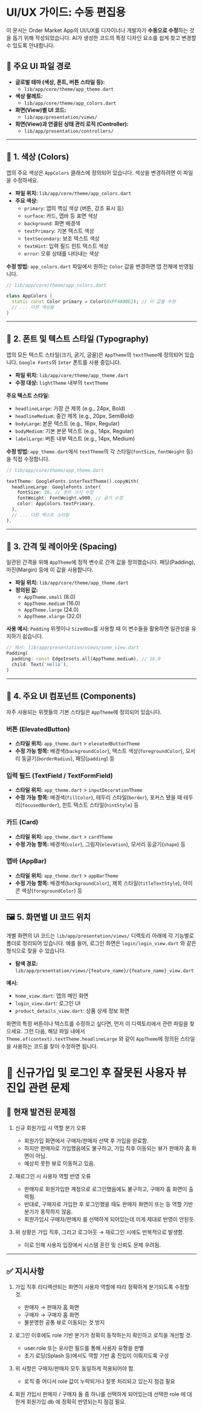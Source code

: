 
# UI/UX 가이드: 수동 편집용

이 문서는 Order Market App의 UI/UX를 디자이너나 개발자가 **수동으로 수정**하는 것을 돕기 위해 작성되었습니다. AI가 생성한 코드의 특정 디자인 요소를 쉽게 찾고 변경할 수 있도록 안내합니다.

## 📂 주요 UI 파일 경로

- **글로벌 테마 (색상, 폰트, 버튼 스타일 등):**
  - `lib/app/core/theme/app_theme.dart`
- **색상 팔레트:**
  - `lib/app/core/theme/app_colors.dart`
- **화면(View)별 UI 코드:**
  - `lib/app/presentation/views/`
- **화면(View)과 연결된 상태 관리 로직 (Controller):**
  - `lib/app/presentation/controllers/`

---

## 🎨 1. 색상 (Colors)

앱의 주요 색상은 `AppColors` 클래스에 정의되어 있습니다. 색상을 변경하려면 이 파일을 수정하세요.

- **파일 위치:** `lib/app/core/theme/app_colors.dart`
- **주요 색상:**
  - `primary`: 앱의 핵심 색상 (버튼, 강조 표시 등)
  - `surface`: 카드, 앱바 등 표면 색상
  - `background`: 화면 배경색
  - `textPrimary`: 기본 텍스트 색상
  - `textSecondary`: 보조 텍스트 색상
  - `textHint`: 입력 필드 힌트 텍스트 색상
  - `error`: 오류 상태를 나타내는 색상

**수정 방법:**
`app_colors.dart` 파일에서 원하는 `Color` 값을 변경하면 앱 전체에 반영됩니다.

```dart
// lib/app/core/theme/app_colors.dart

class AppColors {
  static const Color primary = Color(0xFF4A90E2); // 이 값을 수정
  // ... 다른 색상들
}
```

---

## 📝 2. 폰트 및 텍스트 스타일 (Typography)

앱의 모든 텍스트 스타일(크기, 굵기, 글꼴)은 `AppTheme`의 `textTheme`에 정의되어 있습니다. `Google Fonts`의 `Inter` 폰트를 사용 중입니다.

- **파일 위치:** `lib/app/core/theme/app_theme.dart`
- **수정 대상:** `lightTheme` 내부의 `textTheme`

**주요 텍스트 스타일:**
- `headlineLarge`: 가장 큰 제목 (e.g., 24px, Bold)
- `headlineMedium`: 중간 제목 (e.g., 20px, SemiBold)
- `bodyLarge`: 본문 텍스트 (e.g., 16px, Regular)
- `bodyMedium`: 기본 본문 텍스트 (e.g., 14px, Regular)
- `labelLarge`: 버튼 내부 텍스트 (e.g., 14px, Medium)

**수정 방법:**
`app_theme.dart`에서 `textTheme`의 각 스타일(`fontSize`, `fontWeight` 등)을 직접 수정합니다.

```dart
// lib/app/core/theme/app_theme.dart

textTheme: GoogleFonts.interTextTheme().copyWith(
  headlineLarge: GoogleFonts.inter(
    fontSize: 26, // 폰트 크기 수정
    fontWeight: FontWeight.w900, // 굵기 수정
    color: AppColors.textPrimary,
  ),
  // ... 다른 텍스트 스타일
),
```

---

## 📏 3. 간격 및 레이아웃 (Spacing)

일관된 간격을 위해 `AppTheme`에 정적 변수로 간격 값을 정의했습니다. 패딩(Padding), 마진(Margin) 등에 이 값을 사용합니다.

- **파일 위치:** `lib/app/core/theme/app_theme.dart`
- **정의된 값:**
  - `AppTheme.small` (8.0)
  - `AppTheme.medium` (16.0)
  - `AppTheme.large` (24.0)
  - `AppTheme.xlarge` (32.0)

**사용 예시:**
`Padding` 위젯이나 `SizedBox`를 사용할 때 이 변수들을 활용하면 일관성을 유지하기 쉽습니다.

```dart
// 예시: lib/app/presentation/views/some_view.dart
Padding(
  padding: const EdgeInsets.all(AppTheme.medium), // 16.0
  child: Text('Hello'),
)
```

---

## 🧩 4. 주요 UI 컴포넌트 (Components)

자주 사용되는 위젯들의 기본 스타일은 `AppTheme`에 정의되어 있습니다.

### 버튼 (ElevatedButton)
- **스타일 위치:** `app_theme.dart` > `elevatedButtonTheme`
- **수정 가능 항목:** 배경색(`backgroundColor`), 텍스트 색상(`foregroundColor`), 모서리 둥글기(`borderRadius`), 패딩(`padding`) 등

### 입력 필드 (TextField / TextFormField)
- **스타일 위치:** `app_theme.dart` > `inputDecorationTheme`
- **수정 가능 항목:** 배경색(`fillColor`), 테두리 스타일(`border`), 포커스 됐을 때 테두리(`focusedBorder`), 힌트 텍스트 스타일(`hintStyle`) 등

### 카드 (Card)
- **스타일 위치:** `app_theme.dart` > `cardTheme`
- **수정 가능 항목:** 배경색(`color`), 그림자(`elevation`), 모서리 둥글기(`shape`) 등

### 앱바 (AppBar)
- **스타일 위치:** `app_theme.dart` > `appBarTheme`
- **수정 가능 항목:** 배경색(`backgroundColor`), 제목 스타일(`titleTextStyle`), 아이콘 색상(`foregroundColor`) 등

---

## 🖼️ 5. 화면별 UI 코드 위치

개별 화면의 UI 코드는 `lib/app/presentation/views/` 디렉토리 아래에 각 기능별로 폴더로 정리되어 있습니다. 예를 들어, 로그인 화면은 `login/login_view.dart` 와 같은 형식으로 찾을 수 있습니다.

- **탐색 경로:** `lib/app/presentation/views/{feature_name}/{feature_name}_view.dart`

**예시:**
- `home_view.dart`: 앱의 메인 화면
- `login_view.dart`: 로그인 UI
- `product_details_view.dart`: 상품 상세 정보 화면

화면의 특정 버튼이나 텍스트를 수정하고 싶다면, 먼저 이 디렉토리에서 관련 파일을 찾으세요. 그런 다음, 해당 파일 내에서 `Theme.of(context).textTheme.headlineLarge` 와 같이 `AppTheme`에 정의된 스타일을 사용하는 코드를 찾아 수정하면 됩니다.


# 🚨 신규가입 및 로그인 후 잘못된 사용자 뷰 진입 관련 문제

## 🧩 현재 발견된 문제점

1. 신규 회원가입 시 역할 분기 오류
   - 회원가입 화면에서 구매자/판매자 선택 후 가입을 완료함.
   - 하지만 판매자로 가입했음에도 불구하고, 가입 직후 이동되는 뷰가 판매자 홈 화면이 아님.
   - 예상치 못한 뷰로 이동하고 있음.

2. 재로그인 시 사용자 역할 반영 오류
   - 판매자로 회원가입한 계정으로 로그인했음에도 불구하고, 구매자 홈 화면이 출력됨.
   - 반대로, 구매자로 가입한 후 로그인했을 때도 판매자 화면이 뜨는 등 역할 기반 분기가 동작하지 않음.
   - 회원가입시 구매자/판매자 를 선택하게 되어있는데 이게 제대로 반영이 안된듯.

3. 위 상황은 가입 직후, 그리고 로그아웃 → 재로그인 시에도 반복적으로 발생함.
   - 이로 인해 사용자 입장에서 시스템 혼란 및 신뢰도 문제 우려됨.

---

## ✅ 지시사항

1. 가입 직후 리디렉션되는 화면이 사용자 역할에 따라 정확하게 분기되도록 수정할 것.
   - 판매자 → 판매자 홈 화면
   - 구매자 → 구매자 홈 화면
   - 불분명한 공통 뷰로 이동되는 것 방지

2. 로그인 이후에도 role 기반 분기가 정확히 동작하는지 확인하고 로직을 개선할 것.
   - user.role 또는 유사한 필드를 통해 사용자 유형을 판별
   - 초기 로딩(Splash 등)에서도 역할 기반 홈 진입이 이뤄지도록 구성

3. 위 사항은 구매자/판매자 모두 동일하게 적용되어야 함.
   - 로직 중 어디서 role 값이 누락되거나 잘못 처리되고 있는지 점검 필요

4. 회원 가입시 판매자 / 구매자 둘 중 하나를 선택하게 되어있는데 선택한 role 에 대한게 회원가입 db 에 정확히 반영되는지 점검 필요.
